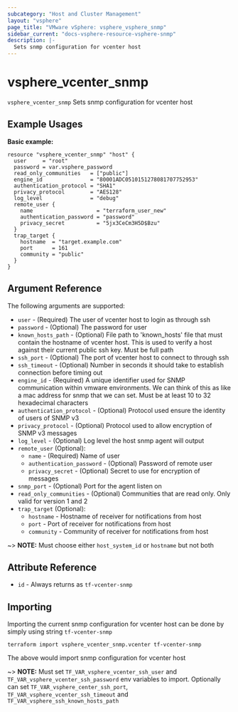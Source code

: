 ```yaml
---
subcategory: "Host and Cluster Management"
layout: "vsphere"
page_title: "VMware vSphere: vsphere_vsphere_snmp"
sidebar_current: "docs-vsphere-resource-vsphere-snmp"
description: |-
  Sets snmp configuration for vcenter host
---
```


# vsphere_vcenter_snmp

`vsphere_vcenter_snmp` Sets snmp configuration for vcenter host

## Example Usages

**Basic example:**

```hcl
resource "vsphere_vcenter_snmp" "host" {
  user     = "root"
  password = var.vsphere_password
  read_only_communities   = ["public"]
  engine_id               = "80001ADC0510151278081707752953"
  authentication_protocol = "SHA1"
  privacy_protocol        = "AES128"
  log_level               = "debug"
  remote_user {
    name                    = "terraform_user_new"
    authentication_password = "password"
    privacy_secret          = "5jx3CeCm3H5D$Bzu"
  }
  trap_target {
    hostname  = "target.example.com"
    port      = 161
    community = "public"
  }
}
```

## Argument Reference

The following arguments are supported:

* `user` - (Required) The user of vcenter host to login as through ssh
* `password` - (Optional) The password for user
* `known_hosts_path` - (Optional) File path to 'known_hosts' file that must contain the hostname of vcenter host.  This is used to verify a host against their current public ssh key.  Must be full path
* `ssh_port` - (Optional) The port of vcenter host to connect to through ssh
* `ssh_timeout` - (Optional) Number in seconds it should take to establish connection before timing out
* `engine_id` - (Required) A unique identifier used for SNMP communication within vmware environments.  We can think of this as like a mac address for snmp that we can set.  Must be at least 10 to 32 hexadecimal characters
* `authentication_protocol` - (Optional) Protocol used ensure the identity of users of SNMP v3
* `privacy_protocol` - (Optional) Protocol used to allow encryption of SNMP v3 messages
* `log_level` - (Optional) Log level the host snmp agent will output
* `remote_user` (Optional):
    * `name` - (Required) Name of user
    * `authentication_password` - (Optional) Password of remote user
    * `privacy_secret` - (Optional) Secret to use for encryption of messages
* `snmp_port` - (Optional) Port for the agent listen on
* `read_only_communities` - (Optional) Communities that are read only.  Only valid for version 1 and 2
* `trap_target` (Optional):
    * `hostname` - Hostname of receiver for notifications from host
    * `port` - Port of receiver for notifications from host
    * `community` - Community of receiver for notifications from host

~> **NOTE:** Must choose either `host_system_id` or `hostname` but not both

## Attribute Reference

* `id` - Always returns as `tf-vcenter-snmp`

## Importing

Importing the current snmp configuration for vcenter host can be done by simply using string `tf-vcenter-snmp`

```
terraform import vsphere_vcenter_snmp.vcenter tf-vcenter-snmp
```

The above would import snmp configuration for vcenter host

~> **NOTE:** Must set `TF_VAR_vsphere_vcenter_ssh_user` and `TF_VAR_vsphere_vcenter_ssh_password` env variables to import.  Optionally can set `TF_VAR_vsphere_center_ssh_port`, `TF_VAR_vsphere_vcenter_ssh_timeout` and `TF_VAR_vsphere_ssh_known_hosts_path`